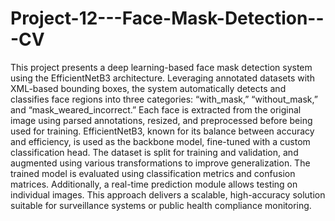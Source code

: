 # Project-12---Face-Mask-Detection---CV
This project presents a deep learning-based face mask detection system using the EfficientNetB3 architecture. Leveraging annotated datasets with XML-based bounding boxes, the system automatically detects and classifies face regions into three categories: “with_mask,” “without_mask,” and “mask_weared_incorrect.” Each face is extracted from the original image using parsed annotations, resized, and preprocessed before being used for training. EfficientNetB3, known for its balance between accuracy and efficiency, is used as the backbone model, fine-tuned with a custom classification head. The dataset is split for training and validation, and augmented using various transformations to improve generalization. The trained model is evaluated using classification metrics and confusion matrices. Additionally, a real-time prediction module allows testing on individual images. This approach delivers a scalable, high-accuracy solution suitable for surveillance systems or public health compliance monitoring.

